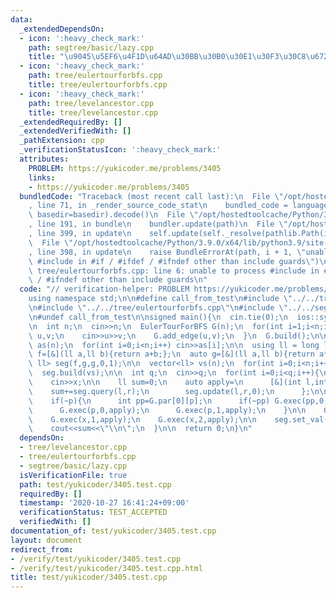 ```yaml
---
data:
  _extendedDependsOn:
  - icon: ':heavy_check_mark:'
    path: segtree/basic/lazy.cpp
    title: "\u9045\u5EF6\u4F1D\u64AD\u30BB\u30B0\u30E1\u30F3\u30C8\u6728"
  - icon: ':heavy_check_mark:'
    path: tree/eulertourforbfs.cpp
    title: tree/eulertourforbfs.cpp
  - icon: ':heavy_check_mark:'
    path: tree/levelancestor.cpp
    title: tree/levelancestor.cpp
  _extendedRequiredBy: []
  _extendedVerifiedWith: []
  _pathExtension: cpp
  _verificationStatusIcon: ':heavy_check_mark:'
  attributes:
    PROBLEM: https://yukicoder.me/problems/3405
    links:
    - https://yukicoder.me/problems/3405
  bundledCode: "Traceback (most recent call last):\n  File \"/opt/hostedtoolcache/Python/3.9.0/x64/lib/python3.9/site-packages/onlinejudge_verify/documentation/build.py\"\
    , line 71, in _render_source_code_stat\n    bundled_code = language.bundle(stat.path,\
    \ basedir=basedir).decode()\n  File \"/opt/hostedtoolcache/Python/3.9.0/x64/lib/python3.9/site-packages/onlinejudge_verify/languages/cplusplus.py\"\
    , line 191, in bundle\n    bundler.update(path)\n  File \"/opt/hostedtoolcache/Python/3.9.0/x64/lib/python3.9/site-packages/onlinejudge_verify/languages/cplusplus_bundle.py\"\
    , line 399, in update\n    self.update(self._resolve(pathlib.Path(included), included_from=path))\n\
    \  File \"/opt/hostedtoolcache/Python/3.9.0/x64/lib/python3.9/site-packages/onlinejudge_verify/languages/cplusplus_bundle.py\"\
    , line 398, in update\n    raise BundleErrorAt(path, i + 1, \"unable to process\
    \ #include in #if / #ifdef / #ifndef other than include guards\")\nonlinejudge_verify.languages.cplusplus_bundle.BundleErrorAt:\
    \ tree/eulertourforbfs.cpp: line 6: unable to process #include in #if / #ifdef\
    \ / #ifndef other than include guards\n"
  code: "// verification-helper: PROBLEM https://yukicoder.me/problems/3405\n\n#include<bits/stdc++.h>\n\
    using namespace std;\n\n#define call_from_test\n#include \"../../tree/levelancestor.cpp\"\
    \n#include \"../../tree/eulertourforbfs.cpp\"\n#include \"../../segtree/basic/lazy.cpp\"\
    \n#undef call_from_test\n\nsigned main(){\n  cin.tie(0);\n  ios::sync_with_stdio(0);\n\
    \n  int n;\n  cin>>n;\n  EulerTourForBFS G(n);\n  for(int i=1;i<n;i++){\n    int\
    \ u,v;\n    cin>>u>>v;\n    G.add_edge(u,v);\n  }\n  G.build();\n\n  vector<int>\
    \ as(n);\n  for(int i=0;i<n;i++) cin>>as[i];\n\n  using ll = long long;\n  auto\
    \ f=[&](ll a,ll b){return a+b;};\n  auto g=[&](ll a,ll b){return a*b;};\n  SegmentTree<ll,\
    \ ll> seg(f,g,g,0,1);\n\n  vector<ll> vs(n);\n  for(int i=0;i<n;i++)\n    vs[G.idx(i)]=as[i];\n\
    \  seg.build(vs);\n\n  int q;\n  cin>>q;\n  for(int i=0;i<q;i++){\n    int x;\n\
    \    cin>>x;\n\n    ll sum=0;\n    auto apply=\n      [&](int l,int r){\n    \
    \    sum+=seg.query(l,r);\n        seg.update(l,r,0);\n      };\n\n    int p=G.par[0][x];\n\
    \    if(~p){\n      int pp=G.par[0][p];\n      if(~pp) G.exec(pp,0,apply);\n\n\
    \      G.exec(p,0,apply);\n      G.exec(p,1,apply);\n    }\n\n    G.exec(x,0,apply);\n\
    \    G.exec(x,1,apply);\n    G.exec(x,2,apply);\n\n    seg.set_val(G.idx(x),sum);\n\
    \    cout<<sum<<\"\\n\";\n  }\n\n  return 0;\n}\n"
  dependsOn:
  - tree/levelancestor.cpp
  - tree/eulertourforbfs.cpp
  - segtree/basic/lazy.cpp
  isVerificationFile: true
  path: test/yukicoder/3405.test.cpp
  requiredBy: []
  timestamp: '2020-10-27 16:41:24+09:00'
  verificationStatus: TEST_ACCEPTED
  verifiedWith: []
documentation_of: test/yukicoder/3405.test.cpp
layout: document
redirect_from:
- /verify/test/yukicoder/3405.test.cpp
- /verify/test/yukicoder/3405.test.cpp.html
title: test/yukicoder/3405.test.cpp
---
```

